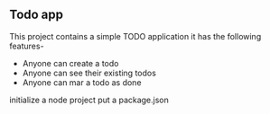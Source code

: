 ## Todo app

This project contains a simple TODO application
it has the following features-

- Anyone can create a todo
- Anyone can see their existing todos
- Anyone can mar a todo as done

initialize a node project 
put a package.json
